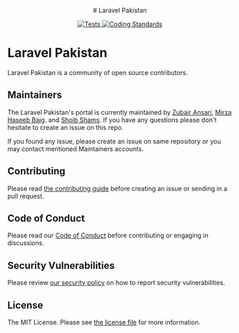<p align="center">
# Laravel Pakistan
</p>

<p align="center">
    <a href="https://github.com/laravelio/laravel.io/actions?query=workflow%3ATests">
        <img src="https://github.com/laravelio/laravel.io/workflows/Tests/badge.svg" alt="Tests" />
    </a>
    <a href="https://github.com/laravelio/laravel.io/actions/workflows/coding-standards.yml">
        <img src="https://github.com/laravelio/laravel.io/actions/workflows/coding-standards.yml/badge.svg" alt="Coding Standards" />
    </a>
</p>

# Laravel Pakistan

Laravel Pakistan is a community of open source contributors.

## Maintainers

The Laravel Pakistan's portal is currently maintained by [Zubair Ansari](https://github.com/officialzubairansari), [Mirza Haseeb Baig](https://github.com/mirzahaseebbaig).  and [Shoib Shams](https://github.com/shoaibshams/). If you have any questions please don't hesitate to create an issue on this repo.

If you found any issue, please create an issue on same repository or you may contact mentioned Maintainers accounts. 

## Contributing

Please read [the contributing guide](CONTRIBUTING.md) before creating an issue or sending in a pull request.

## Code of Conduct

Please read our [Code of Conduct](CODE_OF_CONDUCT.md) before contributing or engaging in discussions.

## Security Vulnerabilities

Please review [our security policy](.github/SECURITY.md) on how to report security vulnerabilities.

## License

The MIT License. Please see [the license file](LICENSE.md) for more information.
